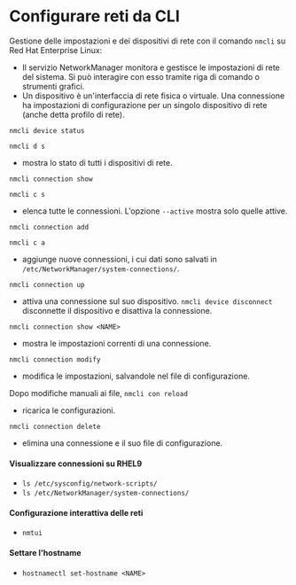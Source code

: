 # Configurare reti da CLI

Gestione delle impostazioni e dei dispositivi di rete con il comando `nmcli` su Red Hat Enterprise Linux:

* Il servizio NetworkManager monitora e gestisce le impostazioni di rete del sistema. Si può interagire con esso tramite riga di comando o strumenti grafici.
* Un dispositivo è un'interfaccia di rete fisica o virtuale. Una connessione ha impostazioni di configurazione per un singolo dispositivo di rete (anche detta profilo di rete).

`nmcli device status`&#x20;

`nmcli d s`

* mostra lo stato di tutti i dispositivi di rete.

`nmcli connection show`

`nmcli c s`&#x20;

* elenca tutte le connessioni. L'opzione `--active` mostra solo quelle attive.

`nmcli connection add`&#x20;

`nmcli c a`

* aggiunge nuove connessioni, i cui dati sono salvati in `/etc/NetworkManager/system-connections/`.

`nmcli connection up`&#x20;

* attiva una connessione sul suo dispositivo. `nmcli device disconnect` disconnette il dispositivo e disattiva la connessione.

`nmcli connection show <NAME>`&#x20;

* mostra le impostazioni correnti di una connessione.

`nmcli connection modify`&#x20;

* modifica le impostazioni, salvandole nel file di configurazione.

Dopo modifiche manuali ai file, `nmcli con reload`&#x20;

* ricarica le configurazioni.

`nmcli connection delete`&#x20;

* elimina una connessione e il suo file di configurazione.

#### Visualizzare connessioni su RHEL9

* `ls /etc/sysconfig/network-scripts/`
* `ls /etc/NetworkManager/system-connections/`

#### Configurazione interattiva delle reti

* `nmtui`

#### Settare l'hostname

* `hostnamectl set-hostname <NAME>`



